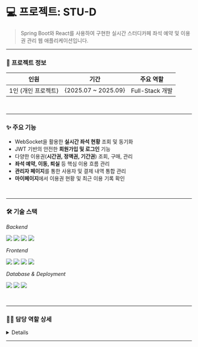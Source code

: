 # 💻 프로젝트: STU-D

> Spring Boot와 React를 사용하여 구현한 실시간 스터디카페 좌석 예약 및 이용권 관리 웹 애플리케이션입니다.
---

### 📝 프로젝트 정보

| **인원** | **기간** | **주요 역할** |
| :---: | :---: | :---: |
| 1인 (개인 프로젝트) | {2025.07 ~ 2025.09} | Full-Stack 개발 |

<br>

---

### ✨ 주요 기능
- WebSocket을 활용한 **실시간 좌석 현황** 조회 및 동기화
- JWT 기반의 안전한 **회원가입 및 로그인** 기능
- 다양한 이용권(**시간권, 정액권, 기간권**) 조회, 구매, 관리
- **좌석 예약, 이동, 퇴실** 등 핵심 이용 흐름 관리
- **관리자 페이지**를 통한 사용자 및 결제 내역 통합 관리
- **마이페이지**에서 이용권 현황 및 최근 이용 기록 확인

<br>

---

### 🛠️ 기술 스택
*Backend*
<p>
  <img src="https://img.shields.io/badge/Java-007396?style=for-the-badge&logo=openjdk&logoColor=white"> 
  <img src="https://img.shields.io/badge/Spring Boot-6DB33F?style=for-the-badge&logo=spring-boot&logoColor=white">
  <img src="https://img.shields.io/badge/Spring Security-6DB33F?style=for-the-badge&logo=spring-security&logoColor=white">
  <img src="https://img.shields.io/badge/JPA-6DB33F?style=for-the-badge">
</p>

*Frontend*
<p>
  <img src="https://img.shields.io/badge/React-61DAFB?style=for-the-badge&logo=react&logoColor=black"> 
  <img src="https://img.shields.io/badge/JavaScript-F7DF1E?style=for-the-badge&logo=javascript&logoColor=black">
  <img src="https://img.shields.io/badge/Zustand-000000?style=for-the-badge"> 
  <img src="https://img.shields.io/badge/Material--UI-007FFF?style=for-the-badge&logo=mui&logoColor=white"> 
</p>

*Database & Deployment*
<p>
  <img src="https://img.shields.io/badge/MySQL-4479A1?style=for-the-badge&logo=mysql&logoColor=white"> 
  <img src="https://img.shields.io/badge/Amazon AWS-232F3E?style=for-the-badge&logo=amazon-aws&logoColor=white">
  <img src="https://img.shields.io/badge/GitHub Actions-2088FF?style=for-the-badge&logo=github-actions&logoColor=white">
</p>

<br>

---

### 👨‍💻 담당 역할 상세

<details>
<div markdown="1">

**Backend**
- Spring Security와 JWT를 이용한 인증/인가 시스템 구현
- Spring Data JPA를 활용한 데이터베이스 연동 및 비즈니스 로직 개발
- WebSocket(STOMP)을 이용한 실시간 좌석 정보 동기화 기능 구현
- 이용권 종류별(시간권, 정액권, 기간권) 구매 및 사용 로직 구현

**Frontend**
- React와 Material-UI를 사용한 반응형 UI/UX 설계 및 개발
- Zustand를 활용한 전역 상태 관리 (로그인, 데이터 동기화)
- Axios 인터셉터를 활용한 API 통신 모듈화
- CSS Grid를 활용한 동적 좌석 배치도 UI 구현

**Database & Deployment**
- ERD 설계 및 MySQL 테이블 스키마 구축
- GitHub Actions를 이용한 CI/CD 파이프라인 구축 (자동 빌드 및 배포)
- AWS Elastic Beanstalk, RDS를 활용한 프로젝트 배포 및 관리

</div>
</details>

---
